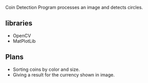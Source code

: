 Coin Detection
Program processes an image and detects circles.

## libraries
- OpenCV
- MatPlotLib

## Plans
- Sorting coins by color and size.
- Giving a result for the currency shown in image.
